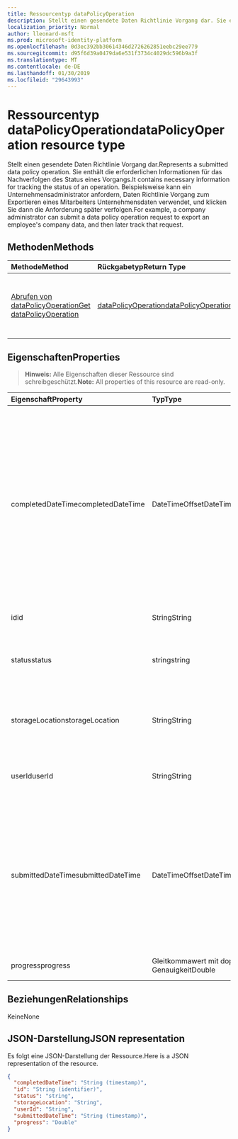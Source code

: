 ```yaml
---
title: Ressourcentyp dataPolicyOperation
description: Stellt einen gesendete Daten Richtlinie Vorgang dar. Sie enthält die erforderlichen Informationen für das Nachverfolgen des Status eines Vorgangs. Beispielsweise kann ein Unternehmensadministrator anfordern, Daten Richtlinie Vorgang zum Exportieren eines Mitarbeiters Unternehmensdaten verwendet, und klicken Sie dann die Anforderung später verfolgen.
localization_priority: Normal
author: lleonard-msft
ms.prod: microsoft-identity-platform
ms.openlocfilehash: 0d3ec392bb30614346d2726262851eebc29ee779
ms.sourcegitcommit: d95f6d39a0479da6e531f3734c4029dc596b9a3f
ms.translationtype: MT
ms.contentlocale: de-DE
ms.lasthandoff: 01/30/2019
ms.locfileid: "29643993"
---
```

# <a name="datapolicyoperation-resource-type"></a><span data-ttu-id="cf549-105">Ressourcentyp dataPolicyOperation</span><span class="sxs-lookup"><span data-stu-id="cf549-105">dataPolicyOperation resource type</span></span>

<span data-ttu-id="cf549-106">Stellt einen gesendete Daten Richtlinie Vorgang dar.</span><span class="sxs-lookup"><span data-stu-id="cf549-106">Represents a submitted data policy operation.</span></span> <span data-ttu-id="cf549-107">Sie enthält die erforderlichen Informationen für das Nachverfolgen des Status eines Vorgangs.</span><span class="sxs-lookup"><span data-stu-id="cf549-107">It contains necessary information for tracking the status of an operation.</span></span> <span data-ttu-id="cf549-108">Beispielsweise kann ein Unternehmensadministrator anfordern, Daten Richtlinie Vorgang zum Exportieren eines Mitarbeiters Unternehmensdaten verwendet, und klicken Sie dann die Anforderung später verfolgen.</span><span class="sxs-lookup"><span data-stu-id="cf549-108">For example, a company administrator can submit a data policy operation request to export an employee's company data, and then later track that request.</span></span>

## <a name="methods"></a><span data-ttu-id="cf549-109">Methoden</span><span class="sxs-lookup"><span data-stu-id="cf549-109">Methods</span></span>

| <span data-ttu-id="cf549-110">Methode</span><span class="sxs-lookup"><span data-stu-id="cf549-110">Method</span></span>           | <span data-ttu-id="cf549-111">Rückgabetyp</span><span class="sxs-lookup"><span data-stu-id="cf549-111">Return Type</span></span>    |<span data-ttu-id="cf549-112">Beschreibung</span><span class="sxs-lookup"><span data-stu-id="cf549-112">Description</span></span>|
|:---------------|:--------|:----------|
|[<span data-ttu-id="cf549-113">Abrufen von dataPolicyOperation</span><span class="sxs-lookup"><span data-stu-id="cf549-113">Get dataPolicyOperation</span></span>](../api/datapolicyoperation-get.md) | [<span data-ttu-id="cf549-114">dataPolicyOperation</span><span class="sxs-lookup"><span data-stu-id="cf549-114">dataPolicyOperation</span></span>](datapolicyoperation.md) |<span data-ttu-id="cf549-115">Lesen Sie die Eigenschaften des DataPolicyOperation-Objekts.</span><span class="sxs-lookup"><span data-stu-id="cf549-115">Read properties of the dataPolicyOperation object.</span></span>|

## <a name="properties"></a><span data-ttu-id="cf549-116">Eigenschaften</span><span class="sxs-lookup"><span data-stu-id="cf549-116">Properties</span></span>

> <span data-ttu-id="cf549-117">**Hinweis:** Alle Eigenschaften dieser Ressource sind schreibgeschützt.</span><span class="sxs-lookup"><span data-stu-id="cf549-117">**Note:** All properties of this resource are read-only.</span></span>

| <span data-ttu-id="cf549-118">Eigenschaft</span><span class="sxs-lookup"><span data-stu-id="cf549-118">Property</span></span>     | <span data-ttu-id="cf549-119">Typ</span><span class="sxs-lookup"><span data-stu-id="cf549-119">Type</span></span>   |<span data-ttu-id="cf549-120">Beschreibung</span><span class="sxs-lookup"><span data-stu-id="cf549-120">Description</span></span>|
|:---------------|:--------|:----------|
|<span data-ttu-id="cf549-121">completedDateTime</span><span class="sxs-lookup"><span data-stu-id="cf549-121">completedDateTime</span></span>|<span data-ttu-id="cf549-122">DateTimeOffset</span><span class="sxs-lookup"><span data-stu-id="cf549-122">DateTimeOffset</span></span>|<span data-ttu-id="cf549-123">Stellt die bei die Anforderung für diese Richtlinie Datenvorgangs, in UTC-Zeit mit abgeschlossen wurde im ISO 8601-Format.</span><span class="sxs-lookup"><span data-stu-id="cf549-123">Represents when the request for this data policy operation was completed, in UTC time, using the ISO 8601 format.</span></span> <span data-ttu-id="cf549-124">Mitternacht UTC-Zeit am 1. Januar 2014 würde z. B. wie folgt aussehen: `'2014-01-01T00:00:00Z'`.</span><span class="sxs-lookup"><span data-stu-id="cf549-124">For example, midnight UTC on Jan 1, 2014 would look like this: `'2014-01-01T00:00:00Z'`.</span></span> <span data-ttu-id="cf549-125">"NULL", bis der Vorgang abgeschlossen ist.</span><span class="sxs-lookup"><span data-stu-id="cf549-125">Null until the operation completes.</span></span>|
|<span data-ttu-id="cf549-126">id</span><span class="sxs-lookup"><span data-stu-id="cf549-126">id</span></span>|<span data-ttu-id="cf549-127">String</span><span class="sxs-lookup"><span data-stu-id="cf549-127">String</span></span>| <span data-ttu-id="cf549-128">Eindeutiger Schlüssel für diesen Vorgang.</span><span class="sxs-lookup"><span data-stu-id="cf549-128">Unique key for this operation.</span></span> |
|<span data-ttu-id="cf549-129">status</span><span class="sxs-lookup"><span data-stu-id="cf549-129">status</span></span>|<span data-ttu-id="cf549-130">string</span><span class="sxs-lookup"><span data-stu-id="cf549-130">string</span></span>| <span data-ttu-id="cf549-131">Mögliche Werte: `notStarted`, `running`, `complete`, `failed`, `unknownFutureValue`.</span><span class="sxs-lookup"><span data-stu-id="cf549-131">Possible values are: `notStarted`, `running`, `complete`, `failed`, `unknownFutureValue`.</span></span>|
|<span data-ttu-id="cf549-132">storageLocation</span><span class="sxs-lookup"><span data-stu-id="cf549-132">storageLocation</span></span>|<span data-ttu-id="cf549-133">String</span><span class="sxs-lookup"><span data-stu-id="cf549-133">String</span></span>|<span data-ttu-id="cf549-134">Der URL-Adresse an, in dem Daten für exportanforderungen exportiert werden.</span><span class="sxs-lookup"><span data-stu-id="cf549-134">The URL location to where data is being exported for export requests.</span></span>|
|<span data-ttu-id="cf549-135">userId</span><span class="sxs-lookup"><span data-stu-id="cf549-135">userId</span></span>|<span data-ttu-id="cf549-136">String</span><span class="sxs-lookup"><span data-stu-id="cf549-136">String</span></span>|<span data-ttu-id="cf549-137">Die Id für den Benutzer, auf dem die Operation ausgeführt wird.</span><span class="sxs-lookup"><span data-stu-id="cf549-137">The id for the user on whom the operation is performed.</span></span>|
|<span data-ttu-id="cf549-138">submittedDateTime</span><span class="sxs-lookup"><span data-stu-id="cf549-138">submittedDateTime</span></span>|<span data-ttu-id="cf549-139">DateTimeOffset</span><span class="sxs-lookup"><span data-stu-id="cf549-139">DateTimeOffset</span></span>|<span data-ttu-id="cf549-140">Stellt die bei die Anforderung für diesen Datenvorgang im ISO 8601-Format verwenden übermittelt wurde, im UTC-Zeit.</span><span class="sxs-lookup"><span data-stu-id="cf549-140">Represents when the request for this data operation was submitted, in UTC time, using the ISO 8601 format.</span></span> <span data-ttu-id="cf549-141">Mitternacht UTC-Zeit am 1. Januar 2014 würde z. B. wie folgt aussehen: `'2014-01-01T00:00:00Z'`</span><span class="sxs-lookup"><span data-stu-id="cf549-141">For example, midnight UTC on Jan 1, 2014 would look like this: `'2014-01-01T00:00:00Z'`</span></span>|
|<span data-ttu-id="cf549-142">progress</span><span class="sxs-lookup"><span data-stu-id="cf549-142">progress</span></span>|<span data-ttu-id="cf549-143">Gleitkommawert mit doppelter Genauigkeit</span><span class="sxs-lookup"><span data-stu-id="cf549-143">Double</span></span>|<span data-ttu-id="cf549-144">Gibt den Fortschritt eines Vorgangs an.</span><span class="sxs-lookup"><span data-stu-id="cf549-144">Specifies the progress of an operation.</span></span>|

## <a name="relationships"></a><span data-ttu-id="cf549-145">Beziehungen</span><span class="sxs-lookup"><span data-stu-id="cf549-145">Relationships</span></span>
<span data-ttu-id="cf549-146">Keine</span><span class="sxs-lookup"><span data-stu-id="cf549-146">None</span></span>


## <a name="json-representation"></a><span data-ttu-id="cf549-147">JSON-Darstellung</span><span class="sxs-lookup"><span data-stu-id="cf549-147">JSON representation</span></span>

<span data-ttu-id="cf549-148">Es folgt eine JSON-Darstellung der Ressource.</span><span class="sxs-lookup"><span data-stu-id="cf549-148">Here is a JSON representation of the resource.</span></span>

<!-- {
  "blockType": "resource",
  "optionalProperties": [

  ],
  "@odata.type": "microsoft.graph.dataPolicyOperation"
}-->

```json
{
  "completedDateTime": "String (timestamp)",
  "id": "String (identifier)",
  "status": "string",
  "storageLocation": "String",
  "userId": "String",
  "submittedDateTime": "String (timestamp)",
  "progress": "Double"
}

```

<!-- uuid: 8fcb5dbc-d5aa-4681-8e31-b001d5168d79
2015-10-25 14:57:30 UTC -->
<!-- {
  "type": "#page.annotation",
  "description": "dataPolicyOperation resource",
  "keywords": "",
  "section": "documentation",
  "tocPath": ""
}-->
